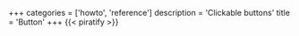 +++
categories = ['howto', 'reference']
description = 'Clickable buttons'
title = 'Button'
+++
{{< piratify >}}
